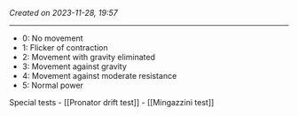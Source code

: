 *Created on 2023-11-28, 19:57* 

---
- 0: No movement
- 1: Flicker of contraction
- 2: Movement with gravity eliminated
- 3: Movement against gravity
- 4: Movement against moderate resistance
- 5: Normal power

Special tests
	- [[Pronator drift test]]
	- [[Mingazzini test]] 